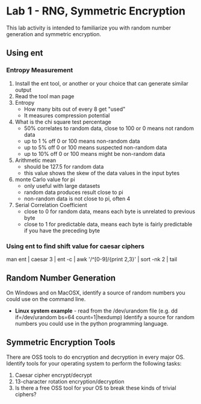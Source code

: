 # Lab 1 - RNG, Symmetric Encryption
This lab activity is intended to familiarize you with random number generation and symmetric encryption.

## Using ent
### Entropy Measurement
1. Install the ent tool, or another or your choice that can generate similar output
1. Read the tool man page
1. Entropy
   * How many bits out of every 8 get "used"
   * It measures compression potential
1. What is the chi square test percentage
   * 50% correlates to random data, close to 100 or 0 means not random data
   * up to 1 % off 0 or 100 means non-random data
   * up to 5% off 0 or 100 means suspected non-random data
   * up to 10% off 0 or 100 means might be non-random data
1. Arithmetic mean
   * should be 127.5 for random data
   * this value shows the skew of the data values in the input bytes
1. monte Carlo value for pi
   * only useful with large datasets
   * random data produces result close to pi
   * non-random data is not close to pi, often 4
1. Serial Correlation Coefficient
   * close to 0 for random data, means each byte is unrelated to previous byte
   * close to 1 for predictable data, means each byte is fairly predictable if you have the preceding byte

### Using ent to find shift value for caesar ciphers
man ent | caesar 3 | ent -c | awk '/^[0-9]/{print $2,$3}' | sort -nk 2 | tail

## Random Number Generation
On Windows and on MacOSX, identify a source of random numbers you could use on the command line.
* **Linux system example** - read from the /dev/urandom file (e.g. dd if=/dev/urandom bs=64 count=1|hexdump)
Identify a source for random numbers you could use in the python programming language.

## Symmetric Encryption Tools
There are OSS tools to do encryption and decryption in every major OS. Identify tools for your operating system to perform the following tasks:

1. Caesar cipher encrypt/decrypt
1. 13-character rotation encryption/decryption
1. Is there a free OSS tool for your OS to break these kinds of trivial ciphers?
